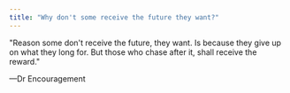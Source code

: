 ```yaml
---
title: "Why don't some receive the future they want?"
---
```

"Reason some don't receive the future, they want. Is because they give up on what they long for. But those who chase after it, shall receive the reward."

—Dr Encouragement